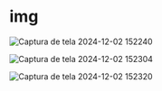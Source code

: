 # img
![Captura de tela 2024-12-02 152240](https://github.com/user-attachments/assets/31a39b3d-cdbb-4434-97e0-0b23ba044488)

![Captura de tela 2024-12-02 152304](https://github.com/user-attachments/assets/2b8c4e5d-e5e6-4ee4-8117-d9d712f2156a)

![Captura de tela 2024-12-02 152320](https://github.com/user-attachments/assets/245b3368-1d4f-42e7-a76f-b549ccb70859)
